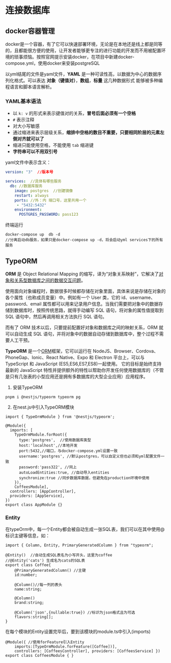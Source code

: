 # 连接数据库

## docker容器管理

docker是一个容器，有了它可以快速部署环境，无论是在本地还是线上都是同等的，且都能很方便的使用，让开发者能够更专注的进行功能的开发而不用被配置环境的琐事烦恼。按照官网提示安装docker，在项目中新建docker-compose.yml，使用docker来安装postgreSQL

以yml结尾的文件是yaml文件，**YAML** 是一种可读性高，以数据为中心的数据序列化格式。可以表达 **对象（键值对）**，**数组**，**标量** 这几种数据形式 能够被多种编程语言和脚本语言解析。

### YAML基本语法

- 以 `k: v` 的形式来表示键值对的关系，**冒号后面必须有一个空格**
- `#` 表示注释
- 对大小写敏感
- 通过缩进来表示层级关系，**缩排中空格的数目不重要，只要相同阶层的元素左侧对齐就可以了**
- 缩进只能使用空格，不能使用 `tab` 缩进键
- **字符串可以不用双引号**

yaml文件中表示含义：

```yml
version: "3"  //版本号

services:  //具体有哪些服务
  db: //数据库服务
    image: postgres  //创建镜像
    restart: always
    ports: //外：内 端口号，这里共用一个
     - "5432:5432"
    environment:
      POSTGRES_PASSWORD: pass123

```

终端运行 

```
docker-compose up  db -d 
//分离启动db服务，如果只是docker-compose up -d，将会启动yml services下的所有服务
```

## TypeORM

**ORM** 是 Object Relational Mapping 的缩写，译为“对象关系映射”，它解决了<u>对象和关系型数据库之间的数据交互问题</u>。

使用面向对象编程时，数据很多时候都存储在对象里面，具体来说是存储在对象的各个属性（也称成员变量）中。例如有一个 User 类，它的 id、username、password、email 属性都可以用来记录用户信息。当我们需要把对象中的数据存储到数据库时，按照传统思路，就得手动编写 SQL 语句，将对象的属性值提取到 SQL 语句中，然后再调用相关方法执行 SQL 语句。

而有了 ORM 技术以后，只要提前配置好对象和数据库之间的映射关系，ORM 就可以自动生成 SQL 语句，并将对象中的数据自动存储到数据库中，整个过程不需要人工干预。

**TypeORM** 是一个[ORM](https://en.wikipedia.org/wiki/Object-relational_mapping)框架，它可以运行在 NodeJS、Browser、Cordova、PhoneGap、Ionic、React Native、Expo 和 Electron 平台上，可以与 TypeScript 和 JavaScript (ES5,ES6,ES7,ES8)一起使用。 它的目标是始终支持最新的 JavaScript 特性并提供额外的特性以帮助你开发任何使用数据库的（不管是只有几张表的小型应用还是拥有多数据库的大型企业应用）应用程序。

1. 安装TypeORM

```
pnpm i @nestjs/typeorm typeorm pg
```

2. 在nest.js中引入TypeORM模块

```tsx
import { TypeOrmModule } from '@nestjs/typeorm';

@Module({
  imports: [
    TypeOrmModule.forRoot({
      type:'postgres',  //使用数据库类型
      host:'localhost',//本地开发
      port:5432,//端口，与docker-compose.yml设置一致
      username:'postgres', //默认postgres，可以自定义但也必须和yml配置文件一致
      password:'pass322', //同上
      autoLoadEntities:true, //自动导入entities
      synchronize:true //同步数据库数据，但避免在production环境中使用
    }),
    CoffeesModule],
  controllers: [AppController],
  providers: [AppService],
})
export class AppModule {}
```

### Entity

在typeOrm中，每一个Entity都会被自动生成一张SQL表，我们可以在其中使用@标识主键等信息，如：

```tsx
import { Column, Entity, PrimaryGeneratedColumn } from "typeorm";

@Entity()  //自动生成SQL表名为小写开头，这里为coffee
//@Entity('cats') 生成名为cats的SQL表
export class Coffee{
    @PrimaryGeneratedColumn() //主键
    id:number;

    @Column()//每一列的表头
    name:string;

    @Column()
    brand:string;

    @Column('json',{nullable:true}) //标识为json格式且为可选
    flavors:string[];
}
```

在每个模块的Entity设置完毕后，要到该模块的module.ts中引入(imports)

```tsx
@Module({ //使用forFeature引入Entity
    imports:[TypeOrmModule.forFeature([Coffee])],
    controllers: [CoffeesController], providers: [CoffeesService] })
export class CoffeesModule { }
```

